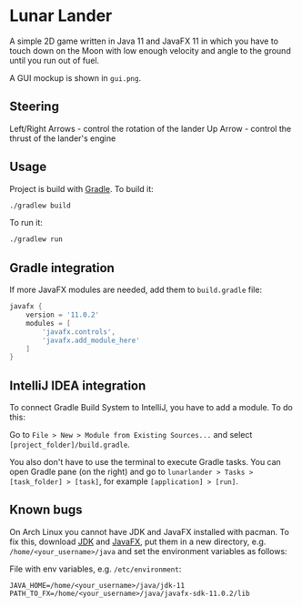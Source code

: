 # Lunar Lander

A simple 2D game written in Java 11 and JavaFX 11 in which you
have to touch down on the Moon with low enough velocity and
angle to the ground until you run out of fuel.

A GUI mockup is shown in `gui.png`.


## Steering

Left/Right Arrows - control the rotation of the lander
Up Arrow - control the thrust of the lander's engine


## Usage

Project is build with [Gradle](https://gradle.org/). To build it:
```bash
./gradlew build
```

To run it:
```bash
./gradlew run
```


## Gradle integration

If more JavaFX modules are needed, add them to `build.gradle` file:

```groovy
javafx {
    version = '11.0.2'
    modules = [
        'javafx.controls',
        'javafx.add_module_here'
    ]
}
```


## IntelliJ IDEA integration

To connect Gradle Build System to IntelliJ, you have to add a module. To do this:

Go to `File > New > Module from Existing Sources...` and select `[project_folder]/build.gradle`.

You also don't have to use the terminal to execute Gradle tasks. You can open Gradle pane (on the right)
and go to `lunarlander > Tasks > [task_folder] > [task]`, for example `[application] > [run]`.


## Known bugs

On Arch Linux you cannot have JDK and JavaFX installed with pacman.
To fix this, download [JDK](https://jdk.java.net/java-se-ri/11)
and [JavaFX](https://gluonhq.com/products/javafx/), put them in a new
directory, e.g. `/home/<your_username>/java` and set the environment variables
as follows:

File with env variables, e.g. `/etc/environment`:
```
JAVA_HOME=/home/<your_username>/java/jdk-11
PATH_TO_FX=/home/<your_username>/java/javafx-sdk-11.0.2/lib
```
